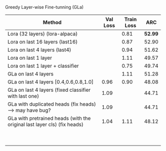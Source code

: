 Greedy Layer-wise Fine-tunning (GLa)

| **Method**                                                   | **Val Loss** | **Train Loss** | **ARC**   |
| ------------------------------------------------------------ | ------------ | -------------- | --------- |
| Lora (32 layers) (lora-alpaca)                               |              | 0.81           | **52.99** |
| Lora on last 16 layers (last16)                              |              | 0.87           | 52.90     |
| Lora on last 4 layers (last4)                                |              | 0.94           | 51.62     |
| Lora on last 1 layer                                         |              | 1.11           | 49.57     |
| Lora on last 1 layer + classifier                            |              | 0.75           | 49.74     |
| GLa on last 4 layers                                         |              | 1.11           | 51.28     |
| GLa on last 4 layers [0.4,0.6,0.8,1.0]                       | 0.96         | 0.90           | 48.08     |
| GLa on last 4 layers (fixed classifier with last one)        | 1.09         |                | 44.71     |
| GLa with duplicated heads (fix heads) --> may have bug?      | 1.09         |                | 44.71     |
| GLa with pretrained heads (with the original last layer cls) (fix heads) | 1.04         | 1.11           | 48.12     |
|                                                              |              |                |           |
|                                                              |              |                |           |
|                                                              |              |                |           |
|                                                              |              |                |           |
|                                                              |              |                |           |
|                                                              |              |                |           |
|                                                              |              |                |           |
|                                                              |              |                |           |
|                                                              |              |                |           |







 